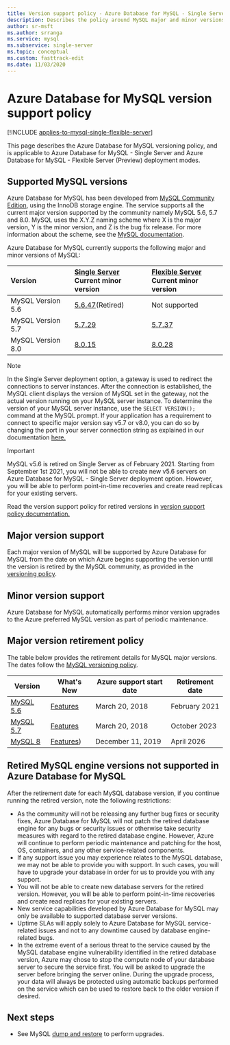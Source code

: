 ```yaml
---
title: Version support policy - Azure Database for MySQL - Single Server and Flexible Server (Preview)
description: Describes the policy around MySQL major and minor versions in Azure Database for MySQL
author: sr-msft
ms.author: srranga
ms.service: mysql
ms.subservice: single-server
ms.topic: conceptual
ms.custom: fasttrack-edit
ms.date: 11/03/2020
---
```


# Azure Database for MySQL version support policy

[!INCLUDE [applies-to-mysql-single-flexible-server](includes/applies-to-mysql-single-flexible-server.md)]

This page describes the Azure Database for MySQL versioning policy, and is applicable to Azure Database for MySQL - Single Server and Azure Database for MySQL - Flexible Server (Preview) deployment modes.

## Supported MySQL versions

Azure Database for MySQL has been developed from [MySQL Community Edition](https://www.mysql.com/products/community/), using the InnoDB storage engine. The service supports all the current major version supported by the community namely MySQL 5.6, 5.7 and 8.0. MySQL uses the X.Y.Z naming scheme where X is the major version, Y is the minor version, and Z is the bug fix release. For more information about the scheme, see the [MySQL documentation](https://dev.mysql.com/doc/refman/5.7/en/which-version.html).

Azure Database for MySQL currently supports the following major and minor versions of MySQL:

| Version | [Single Server](overview.md) <br/> Current minor version |[Flexible Server](../flexible-server/overview.md) <br/> Current minor version  |
|:-------------------|:-------------------------------------------|:---------------------------------------------|
|MySQL Version 5.6 | [5.6.47](https://dev.mysql.com/doc/relnotes/mysql/5.6/en/news-5-6-47.html)(Retired) | Not supported|
|MySQL Version 5.7 | [5.7.29](https://dev.mysql.com/doc/relnotes/mysql/5.7/en/news-5-7-29.html) | [5.7.37](https://dev.mysql.com/doc/relnotes/mysql/5.7/en/news-5-7-37.html)|
|MySQL Version 8.0 | [8.0.15](https://dev.mysql.com/doc/relnotes/mysql/8.0/en/news-8-0-15.html) | [8.0.28](https://dev.mysql.com/doc/relnotes/mysql/8.0/en/news-8-0-28.html)|

> [!NOTE]
> In the Single Server deployment option, a gateway is used to redirect the connections to server instances. After the connection is established, the MySQL client displays the version of MySQL set in the gateway, not the actual version running on your MySQL server instance. To determine the version of your MySQL server instance, use the `SELECT VERSION();` command at the MySQL prompt. If your application has a requirement to connect to specific major version say v5.7 or v8.0, you can do so by changing the port in your server connection string as explained in our documentation [here.](concepts-supported-versions.md#connect-to-a-gateway-node-that-is-running-a-specific-mysql-version)

> [!IMPORTANT]
> MySQL v5.6 is retired on Single Server as of February 2021. Starting from September 1st 2021, you will not be able to create new v5.6 servers on Azure Database for MySQL - Single Server deployment option. However, you will be able to perform point-in-time recoveries and create read replicas for your existing servers.

Read the version support policy for retired versions in [version support policy documentation.](concepts-version-policy.md#retired-mysql-engine-versions-not-supported-in-azure-database-for-mysql)

## Major version support

Each major version of MySQL will be supported by Azure Database for MySQL from the date on which Azure begins supporting the version until the version is retired by the MySQL community, as provided in the [versioning policy](https://www.mysql.com/support/eol-notice.html).

## Minor version support

Azure Database for MySQL automatically performs minor version upgrades to the Azure preferred MySQL version as part of periodic maintenance. 

## Major version retirement policy

The table below provides the retirement details for MySQL major versions. The dates follow the [MySQL versioning policy](https://www.mysql.com/support/eol-notice.html).

| Version | What's New | Azure support start date | Retirement date|
| ----- | ----- | ------ | ----- |
| [MySQL 5.6](https://dev.mysql.com/doc/relnotes/mysql/5.6/en/)| [Features](https://dev.mysql.com/doc/relnotes/mysql/5.6/en/news-5-6-49.html)  | March 20, 2018 | February 2021
| [MySQL 5.7](https://dev.mysql.com/doc/relnotes/mysql/5.7/en/) | [Features](https://dev.mysql.com/doc/relnotes/mysql/5.7/en/news-5-7-31.html) | March 20, 2018 | October 2023
| [MySQL 8](https://mysqlserverteam.com/whats-new-in-mysql-8-0-generally-available/) | [Features](https://dev.mysql.com/doc/relnotes/mysql/8.0/en/news-8-0-21.html)) | December 11, 2019 | April 2026

## Retired MySQL engine versions not supported in Azure Database for MySQL

After the retirement date for each MySQL database version, if you continue running the retired version, note the following restrictions:

- As the community will not be releasing any further bug fixes or security fixes, Azure Database for MySQL will not patch the retired database engine for any bugs or security issues or otherwise take security measures with regard to the retired database engine. However, Azure will continue to perform periodic maintenance and patching for the host, OS, containers, and any other service-related components.
- If any support issue you may experience relates to the MySQL database, we may not be able to provide you with support. In such cases, you will have to upgrade your database in order for us to provide you with any support.
- You will not be able to create new database servers for the retired version. However, you will be able to perform point-in-time recoveries and create read replicas for your existing servers.
- New service capabilities developed by Azure Database for MySQL may only be available to supported database server versions.
- Uptime SLAs will apply solely to Azure Database for MySQL service-related issues and not to any downtime caused by database engine-related bugs.  
- In the extreme event of a serious threat to the service caused by the MySQL database engine vulnerability identified in the retired database version, Azure may chose to stop the compute node of your database server to secure the service first. You will be asked to upgrade the server before bringing the server online. During the upgrade process, your data will always be protected using automatic backups performed on the service which can be used to restore back to the older version if desired. 

## Next steps

- See MySQL [dump and restore](./concepts-migrate-dump-restore.md) to perform upgrades.